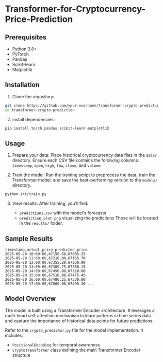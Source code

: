 # Transformer-for-Cryptocurrency-Price-Prediction

## Prerequisites

* Python 3.8+
* PyTorch
* Pandas
* Scikit-learn
* Matplotlib

## Installation

1. Clone the repository:

```bash
git clone https://github.com/your-username/transformer-crypto-prediction.git
cd transformer-crypto-prediction
```

2. Install dependencies:

```bash
pip install torch pandas scikit-learn matplotlib
```

## Usage

1. Prepare your data:
   Place historical cryptocurrency data files in the `data/` directory.
   Ensure each CSV file contains the following columns: `timestamp`, `open`, `high`, `low`, `close`, and `volume`.

2. Train the model:
   Run the training script to preprocess the data, train the Transformer model, and save the best-performing version to the `models/` directory.

```bash
python src/train.py
```

3. View results:
   After training, you’ll find:

   * `predictions.csv` with the model's forecasts
   * `prediction_plot.png` visualizing the predictions
     These will be located in the `results/` folder.

## Sample Results

```
timestamp,actual_price,predicted_price
2025-05-20 10:00:00,67150.50,67085.25
2025-05-20 11:00:00,67210.00,67165.70
2025-05-20 12:00:00,67355.20,67250.90
2025-05-20 13:00:00,67300.75,67380.15
2025-05-20 14:00:00,67450.00,67310.60
2025-05-20 15:00:00,67510.80,67475.45
2025-05-20 16:00:00,67480.25,67530.00
2025-05-20 17:00:00,67600.00,67495.30 ...
```
## Model Overview

The model is built using a Transformer Encoder architecture. It leverages a multi-head self-attention mechanism to learn patterns in time series data and capture the importance of historical data points for future predictions.

Refer to the `crypto_predictor.py` file for the model implementation. It includes:

* `PositionalEncoding` for temporal awareness
* `CryptoTransformer` class defining the main Transformer Encoder structure
